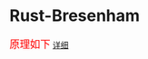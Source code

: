 # Rust-Bresenham
<font color=red size=4>原理如下</font>
[详细](https://baike.baidu.com/item/Bresenham%E7%9B%B4%E7%BA%BF%E6%BC%94%E7%AE%97%E6%B3%95/8011208?fr=aladdin)
